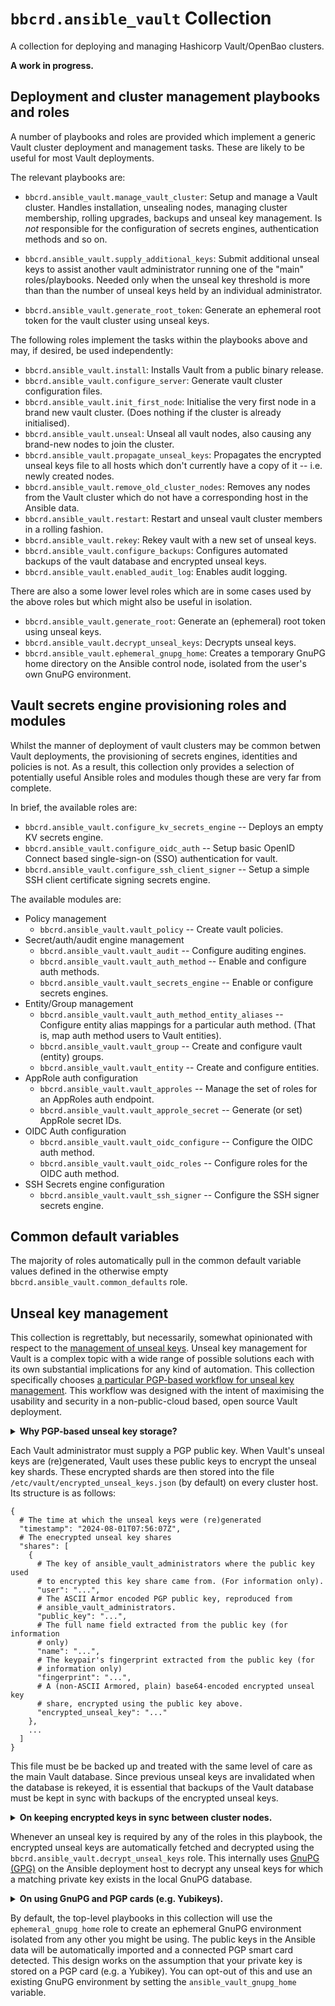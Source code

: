 `bbcrd.ansible_vault` Collection
================================

A collection for deploying and managing Hashicorp Vault/OpenBao clusters.

**A work in progress.**

Deployment and cluster management playbooks and roles
-----------------------------------------------------

A number of playbooks and roles are provided which implement a generic Vault
cluster deployment and management tasks. These are likely to be useful for most
Vault deployments.

The relevant playbooks are:

* `bbcrd.ansible_vault.manage_vault_cluster`: Setup and manage a Vault cluster.
  Handles installation, unsealing nodes, managing cluster membership, rolling
  upgrades, backups and unseal key management. Is *not* responsible for the
  configuration of secrets engines, authentication methods and so on.

* `bbcrd.ansible_vault.supply_additional_keys`: Submit additional unseal keys
  to assist another vault administrator running one of the "main"
  roles/playbooks. Needed only when the unseal key threshold is more than than
  the number of unseal keys held by an individual administrator.

* `bbcrd.ansible_vault.generate_root_token`: Generate an ephemeral root token
  for the vault cluster using unseal keys.

The following roles implement the tasks within the playbooks above and may, if
desired, be used independently:

* `bbcrd.ansible_vault.install`: Installs Vault from a public binary release.
* `bbcrd.ansible_vault.configure_server`: Generate vault cluster configuration files.
* `bbcrd.ansible_vault.init_first_node`: Initialise the very first node in a
  brand new vault cluster. (Does nothing if the cluster is already
  initialised).
* `bbcrd.ansible_vault.unseal`: Unseal all vault nodes, also causing any
  brand-new nodes to join the cluster.
* `bbcrd.ansible_vault.propagate_unseal_keys`: Propagates the encrypted unseal
  keys file to all hosts which don't currently have a copy of it -- i.e. newly
  created nodes.
* `bbcrd.ansible_vault.remove_old_cluster_nodes`: Removes any  nodes from the
  Vault cluster which do not have a corresponding host in the Ansible data.
* `bbcrd.ansible_vault.restart`: Restart and unseal vault cluster members in a
  rolling fashion.
* `bbcrd.ansible_vault.rekey`: Rekey vault with a new set of unseal keys.
* `bbcrd.ansible_vault.configure_backups`: Configures automated backups of the
  vault database and encrypted unseal keys.
* `bbcrd.ansible_vault.enabled_audit_log`: Enables audit logging.

There are also a some lower level roles which are in some cases used by the
above roles but which might also be useful in isolation.

* `bbcrd.ansible_vault.generate_root`: Generate an (ephemeral) root token using
  unseal keys.
* `bbcrd.ansible_vault.decrypt_unseal_keys`: Decrypts unseal keys.
* `bbcrd.ansible_vault.ephemeral_gnupg_home`: Creates a temporary GnuPG home
  directory on the Ansible control node, isolated from the user's own GnuPG
  environment.


Vault secrets engine provisioning roles and modules
---------------------------------------------------

Whilst the manner of deployment of vault clusters may be common betwen Vault
deployments, the provisioning of secrets engines, identities and policies is
not. As a result, this collection only provides a selection of potentially
useful Ansible roles and modules though these are very far from complete.

In brief, the available roles are:

* `bbcrd.ansible_vault.configure_kv_secrets_engine` -- Deploys an empty KV
  secrets engine.
* `bbcrd.ansible_vault.configure_oidc_auth` -- Setup basic OpenID Connect based
  single-sign-on (SSO) authentication for vault.
* `bbcrd.ansible_vault.configure_ssh_client_signer` -- Setup a simple SSH
  client certificate signing secrets engine.

The available modules are:

* Policy management
  * `bbcrd.ansible_vault.vault_policy` -- Create vault policies.
* Secret/auth/audit engine management
  * `bbcrd.ansible_vault.vault_audit` -- Configure auditing engines.
  * `bbcrd.ansible_vault.vault_auth_method` -- Enable and configure auth methods.
  * `bbcrd.ansible_vault.vault_secrets_engine` -- Enable or configure secrets
    engines.
* Entity/Group management
  * `bbcrd.ansible_vault.vault_auth_method_entity_aliases` -- Configure entity
    alias mappings for a particular auth method. (That is, map auth method users
    to Vault entities).
  * `bbcrd.ansible_vault.vault_group` -- Create and configure vault (entity) groups.
  * `bbcrd.ansible_vault.vault_entity` -- Create and configure entities.
* AppRole auth configuration
  * `bbcrd.ansible_vault.vault_approles` -- Manage the set of roles for an
    AppRoles auth endpoint.
  * `bbcrd.ansible_vault.vault_approle_secret` -- Generate (or set) AppRole
    secret IDs.
* OIDC Auth configuration
  * `bbcrd.ansible_vault.vault_oidc_configure` -- Configure the OIDC auth method.
  * `bbcrd.ansible_vault.vault_oidc_roles` -- Configure roles for the OIDC auth
    method.
* SSH Secrets engine configuration
  * `bbcrd.ansible_vault.vault_ssh_signer` -- Configure the SSH signer secrets
    engine.


Common default variables
------------------------

The majority of roles automatically pull in the common default variable values
defined in the otherwise empty `bbcrd.ansible_vault.common_defaults` role.


Unseal key management
---------------------

This collection is regrettably, but necessarily, somewhat opinionated with
respect to the [management of unseal
keys](https://developer.hashicorp.com/vault/docs/concepts/seal). Unseal key
management for Vault is a complex topic with a wide range of possible solutions
each with its own substantial implications for any kind of automation. This
collection specifically chooses [a particular PGP-based workflow for unseal key
management](https://developer.hashicorp.com/vault/docs/concepts/pgp-gpg-keybase).
This workflow was designed with the intent of maximising the usability and
security in a non-public-cloud based, open source Vault deployment.

<details>
<summary><strong>Why PGP-based unseal key storage?</strong></summary>

> Vault's PGP support greatly simplifies the process of securely generating and
> distributing unseal keys. By using public key cryptography to encrypt each
> unseal key, no one person is ever responsible for, nor has the opportunity,
> to hold more than their share of the unseal keys.
>
> By providing a PGP public key for each key holder, Vault returns the newly
> generated unseal key shares encrypted with those keys. These can then be
> stored or distributed without any particular precautions.
>
> This roles in this collection store the encrypted keys alongside the Vault
> data directory.  Since this directory is already (necessarily) accessible to
> all vault administrators this completely avoids the need to explicitly
> *distribute* the keys to the other administrators. This also removes the need
> to coordinate with all administrators during rekeying, making it possible to
> be carried out more regularly.
>
> Alternative unseal key management strategies include HSM or cloud-service
> based automatic unsealing mechanisms. Since these options depend on either
> Vault Enterprise or proprietary public cloud infrastructure, these are not a
> viable option in many settings. Further, the problem of managing recovery
> keys in this setting is essentially the same as managing unseal keys.
>
> The other major alternative -- managing unencrypted unseal keys manually --
> typically results in an ad-hoc solution along the same lines as the PGP-based
> solution. This, however, offers strictly worse security guarantees because
> all of the unseal keys end up in one place in plain-text at the point of
> rekeying.

</details>

Each Vault administrator must supply a PGP public key. When Vault's unseal keys
are (re)generated, Vault uses these public keys to encrypt the unseal key
shards. These encrypted shards are then stored into the file
`/etc/vault/encrypted_unseal_keys.json` (by default) on every cluster host.
Its structure is as follows:

    {
      # The time at which the unseal keys were (re)generated
      "timestamp": "2024-08-01T07:56:07Z",
      # The enecrypted unseal key shares
      "shares": [
        {
          # The key of ansible_vault_administrators where the public key used
          # to encrypted this key share came from. (For information only).
          "user": "...",
          # The ASCII Armor encoded PGP public key, reproduced from
          # ansible_vault_administrators.
          "public_key": "...",
          # The full name field extracted from the public key (for information
          # only)
          "name": "...",
          # The keypair's fingerprint extracted from the public key (for
          # information only)
          "fingerprint": "...",
          # A (non-ASCII Armored, plain) base64-encoded encrypted unseal key
          # share, encrypted using the public key above.
          "encrypted_unseal_key": "..."
        },
        ...
      ]
    }

This file must be be backed up and treated with the same level of care as the
main Vault database. Since previous unseal keys are invalidated when the
database is rekeyed, it is essential that backups of the Vault database must be
kept in sync with backups of the encrypted unseal keys.

<details>
<summary><strong>On keeping encrypted keys in sync between cluster nodes.</strong></summary>

> Unlike the Vault database (which is kept consistent using a sophisticated
> distributed consensus algorithm), this collection's roles are responsible for
> ensuring all cluster members have a consistent copy of the encrypted unseal
> keys. Roles by default, therefore, behave extremely cautiously.
>
> Firstly, by default, *all* members of the cluster must be up to perform a
> rekeying operation. This is intended to prevent different cluster members
> from holding stale (and inconsistent) encrypted key files. If missing members
> of the cluster cannot be brought up when rekeying is performed, this check
> can be disabled (using `ansible_vault_skip_rekey_sanity_check`). In this
> case, however, it is the operator's responsibility to ensure that the updated
> encrypted key files are propagated correctly once machines have been brought
> back into service.
>
> Newly added cluster members automatically receive a copy of the current
> encrypted unseal key file when they're joined to the cluster. Otherwise
> existing unseal keys are never cross-copied between nodes to avoid accidental
> inconsistencies. Otherwise, encrypted unseal key files are only overwritten
> as a result of rekeying.
>
> When fetching encrypted unseal keys, the available cluster members' encrypted
> unseal key files are checked for consistency and it is the operator's
> responsibility to resolve any inconsistencies.
>
> The encrypted unseal key file is intended to contain as much information as
> possible to aid in resolving any inconsistencies. As a further precaution,
> this backups are made of any existing encrypted unseal key files before
> writing a new ones. This is intended to assist in the event manual recovery
> is necessary.
>
> Finally, when new keys are generated, the encrypted unseal key data is always
> printed in the Ansible logs. In the unlikely event that the encrypted unseal
> keys are not successfully written, the operator must take care to store and
> propagate the keys manually.

</details>

Whenever an unseal key is required by any of the roles in this playbook, the
encrypted unseal keys are automatically fetched and decrypted using the
`bbcrd.ansible_vault.decrypt_unseal_keys` role. This internally uses [GnuPG
(GPG)](https://www.gnupg.org/) on the Ansible deployment host to decrypt any
unseal keys for which a matching private key exists in the local GnuPG
database.

<details>
<summary><strong>On using GnuPG and PGP cards (e.g. Yubikeys).</strong></summary>

> [GnuPG (GPG)](https://www.gnupg.org/) is a popular open source implementation
> of the PGP standard. This includes support for hardware security devices
> which implement the PGP Card standard. This includes
> [Yubikeys](https://www.yubico.com/products/yubikey-5-overview/). These
> devices can be used to securely (and irretrievably) store a PGP private key.
> This acts as a secure second factor for accessing your private key, and
> therefore an encrypted unseal key.
>
> As part of the wider PGP ecosystem, GnuPG includes a formidable array of
> features focusing on the management of trust relationships between people on
> the Internet. Unfortunately this can make it quite intimidating and confusing
> to use. The extent to which PGP and GPG are used by Vault and this collection
> is extremely limited. As such, unless you're already a user of GnuPG, you may
> find a simplified wrapper such as [Cryptie](https://github.com/bbc/cryptie/)
> preferable.

</details>


By default, the top-level playbooks in this collection will use the
`ephemeral_gnupg_home` role to create an ephemeral GnuPG environment isolated
from any other you might be using. The public keys in the Ansible data will be
automatically imported and a connected PGP smart card detected. This design
works on the assumption that your private key is stored on a PGP card (e.g. a
Yubikey). You can opt-out of this and use an existing GnuPG environment by
setting the `ansible_vault_gnupg_home` variable.

